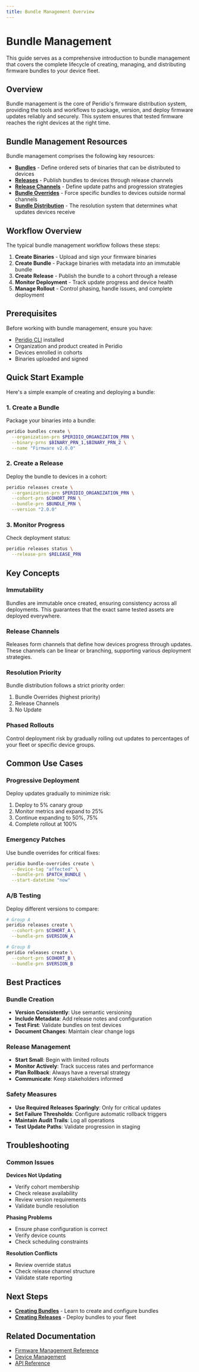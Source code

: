 ```yaml
---
title: Bundle Management Overview
---
```


# Bundle Management

This guide serves as a comprehensive introduction to bundle management that covers the complete lifecycle of creating, managing, and distributing firmware bundles to your device fleet.

## Overview

Bundle management is the core of Peridio's firmware distribution system, providing the tools and workflows to package, version, and deploy firmware updates reliably and securely. This system ensures that tested firmware reaches the right devices at the right time.

## Bundle Management Resources

Bundle management comprises the following key resources:

- **[Bundles](/dev-center/peridio-core/firmware-management/bundles)** - Define ordered sets of binaries that can be distributed to devices
- **[Releases](/dev-center/peridio-core/firmware-management/releases)** - Publish bundles to devices through release channels
- **[Release Channels](/dev-center/peridio-core/firmware-management/release-channels)** - Define update paths and progression strategies
- **[Bundle Overrides](/dev-center/peridio-core/firmware-management/bundle-overrides)** - Force specific bundles to devices outside normal channels
- **[Bundle Distribution](/dev-center/peridio-core/firmware-management/bundle-distribution)** - The resolution system that determines what updates devices receive

## Workflow Overview

The typical bundle management workflow follows these steps:

1. **Create Binaries** - Upload and sign your firmware binaries
2. **Create Bundle** - Package binaries with metadata into an immutable bundle
3. **Create Release** - Publish the bundle to a cohort through a release
4. **Monitor Deployment** - Track update progress and device health
5. **Manage Rollout** - Control phasing, handle issues, and complete deployment

## Prerequisites

Before working with bundle management, ensure you have:

- [Peridio CLI](https://github.com/peridio/morel/releases) installed
- Organization and product created in Peridio
- Devices enrolled in cohorts
- Binaries uploaded and signed

## Quick Start Example

Here's a simple example of creating and deploying a bundle:

### 1. Create a Bundle

Package your binaries into a bundle:

```bash
peridio bundles create \
  --organization-prn $PERIDIO_ORGANIZATION_PRN \
  --binary-prns $BINARY_PRN_1,$BINARY_PRN_2 \
  --name "Firmware v2.0.0"
```

### 2. Create a Release

Deploy the bundle to devices in a cohort:

```bash
peridio releases create \
  --organization-prn $PERIDIO_ORGANIZATION_PRN \
  --cohort-prn $COHORT_PRN \
  --bundle-prn $BUNDLE_PRN \
  --version "2.0.0"
```

### 3. Monitor Progress

Check deployment status:

```bash
peridio releases status \
  --release-prn $RELEASE_PRN
```

## Key Concepts

### Immutability

Bundles are immutable once created, ensuring consistency across all deployments. This guarantees that the exact same tested assets are deployed everywhere.

### Release Channels

Releases form channels that define how devices progress through updates. These channels can be linear or branching, supporting various deployment strategies.

### Resolution Priority

Bundle distribution follows a strict priority order:

1. Bundle Overrides (highest priority)
2. Release Channels
3. No Update

### Phased Rollouts

Control deployment risk by gradually rolling out updates to percentages of your fleet or specific device groups.

## Common Use Cases

### Progressive Deployment

Deploy updates gradually to minimize risk:

1. Deploy to 5% canary group
2. Monitor metrics and expand to 25%
3. Continue expanding to 50%, 75%
4. Complete rollout at 100%

### Emergency Patches

Use bundle overrides for critical fixes:

```bash
peridio bundle-overrides create \
  --device-tag "affected" \
  --bundle-prn $PATCH_BUNDLE \
  --start-datetime "now"
```

### A/B Testing

Deploy different versions to compare:

```bash
# Group A
peridio releases create \
  --cohort-prn $COHORT_A \
  --bundle-prn $VERSION_A

# Group B
peridio releases create \
  --cohort-prn $COHORT_B \
  --bundle-prn $VERSION_B
```

## Best Practices

### Bundle Creation

- **Version Consistently**: Use semantic versioning
- **Include Metadata**: Add release notes and configuration
- **Test First**: Validate bundles on test devices
- **Document Changes**: Maintain clear change logs

### Release Management

- **Start Small**: Begin with limited rollouts
- **Monitor Actively**: Track success rates and performance
- **Plan Rollback**: Always have a reversal strategy
- **Communicate**: Keep stakeholders informed

### Safety Measures

- **Use Required Releases Sparingly**: Only for critical updates
- **Set Failure Thresholds**: Configure automatic rollback triggers
- **Maintain Audit Trails**: Log all operations
- **Test Update Paths**: Validate progression in staging

## Troubleshooting

### Common Issues

**Devices Not Updating**

- Verify cohort membership
- Check release availability
- Review version requirements
- Validate bundle resolution

**Phasing Problems**

- Ensure phase configuration is correct
- Verify device counts
- Check scheduling constraints

**Resolution Conflicts**

- Review override status
- Check release channel structure
- Validate state reporting

## Next Steps

- **[Creating Bundles](creating-bundles)** - Learn to create and configure bundles
- **[Creating Releases](creating-releases)** - Deploy bundles to your fleet

## Related Documentation

- [Firmware Management Reference](/dev-center/peridio-core/firmware-management/overview)
- [Device Management](/dev-center/peridio-core/device-management/overview)
- [API Reference](/admin-api#bundles)
